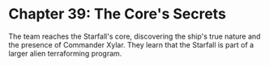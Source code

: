 # Chapter 39: The Core's Secrets

The team reaches the Starfall's core, discovering the ship's true nature and the presence of Commander Xylar. They learn that the Starfall is part of a larger alien terraforming program.
